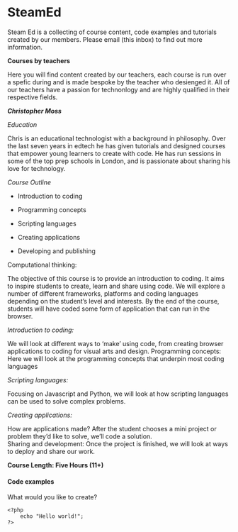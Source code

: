 # SteamEd

Steam Ed is a collecting of course content, code examples and tutorials created by our members. Please email (this inbox) to find out more information.

**Courses by teachers**

Here you will find content created by our teachers, each course is run over a spefic during and is made bespoke by the teacher who desienged it. All of our teachers have a passion for technonlogy and are highly qualified in their respective fields.

***Christopher Moss*** 

*Education*

Chris is an educational technologist with a background in philosophy. Over the last seven years in edtech he has given tutorials and designed courses that empower young learners to create with code. He has run sessions in some of the top prep schools in London, and is passionate about sharing his love for technology.

*Course Outline*

- Introduction to coding

- Programming concepts

- Scripting languages

- Creating applications

- Developing and publishing

Computational thinking: 

The objective of this course is to provide an introduction to coding. It aims to inspire students to create, learn and share using code. We will explore a number of different frameworks, platforms and coding languages depending on the student’s level and interests. By the end of the course, students will have coded some form of application that can run in the browser.

*Introduction to coding:*

We will look at different ways to ‘make’ using code, from creating browser applications to coding for visual arts and design.
Programming concepts: Here we will look at the programming concepts that underpin most coding languages

*Scripting languages:*

Focusing on Javascript and Python, we will look at how scripting languages can be used to solve complex problems.

*Creating applications:*

How are applications made? After the student chooses a mini project or problem they’d like to solve, we’ll code a solution.  
Sharing and development:
Once the project is finished, we will look at ways to deploy and share our work. 

**Course Length: Five Hours (11+)**


#### Code examples 

What would you like to create?

    <?php
        echo "Hello world!";
    ?>
    
